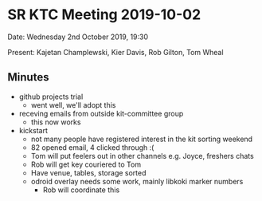 # SR KTC Meeting 2019-10-02

Date: Wednesday 2nd October 2019, 19:30

Present: Kajetan Champlewski, Kier Davis, Rob Gilton, Tom Wheal

## Minutes

* github projects trial
    * went well, we'll adopt this
* receving emails from outside kit-committee group
    * this now works
* kickstart
    * not many people have registered interest in the kit sorting weekend
    * 82 opened email, 4 clicked through :(
    * Tom will put feelers out in other channels e.g. Joyce, freshers chats
    * Rob will get key couriered to Tom
    * Have venue, tables, storage sorted
    * odroid overlay needs some work, mainly libkoki marker numbers
        * Rob will coordinate this

